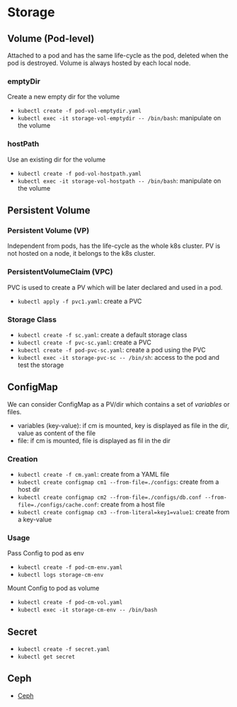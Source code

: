 # Storage
## Volume (Pod-level)
Attached to a pod and has the same life-cycle as the pod, deleted when the pod is destroyed. 
Volume is always hosted by each local node. 

### emptyDir
Create a new empty dir for the volume
- `kubectl create -f pod-vol-emptydir.yaml`
- `kubectl exec -it storage-vol-emptydir -- /bin/bash`: manipulate on the volume

### hostPath
Use an existing dir for the volume
- `kubectl create -f pod-vol-hostpath.yaml`
- `kubectl exec -it storage-vol-hostpath -- /bin/bash`: manipulate on the volume


## Persistent Volume
### Persistent Volume (VP)
Independent from pods, has the life-cycle as the whole k8s cluster.
PV is not hosted on a node, it belongs to the k8s cluster. 

### PersistentVolumeClaim (VPC)
PVC is used to create a PV which will be later declared and used in a pod.
- `kubectl apply -f pvc1.yaml`: create a PVC

### Storage Class
- `kubectl create -f sc.yaml`: create a default storage class
- `kubectl create -f pvc-sc.yaml`: create a PVC
- `kubectl create -f pod-pvc-sc.yaml`: create a pod using the PVC
- `kubectl exec -it storage-pvc-sc -- /bin/sh`: access to the pod and test the storage


## ConfigMap
We can consider ConfigMap as a PV/dir which contains a set of *variables* or files.  
- variables (key-value): if cm is mounted, key is displayed as file in the dir, value as content of the file
- file: if cm is mounted, file is displayed as fil in the dir

### Creation
- `kubectl create -f cm.yaml`: create from a YAML file
- `kubectl create configmap cm1 --from-file=./configs`: create from a host dir 
- `kubectl create configmap cm2 --from-file=./configs/db.conf --from-file=./configs/cache.conf`: create from a host file
- `kubectl create configmap cm3 --from-literal=key1=value1`: create from a key-value

### Usage
Pass Config to pod as env
- `kubectl create -f pod-cm-env.yaml`
- `kubectl logs storage-cm-env`

Mount Config to pod as volume
- `kubectl create -f pod-cm-vol.yaml`
- `kubectl exec -it storage-cm-env -- /bin/bash`


## Secret
- `kubectl create -f secret.yaml`
- `kubectl get secret`


## Ceph
- [Ceph](ceph/README.md)

